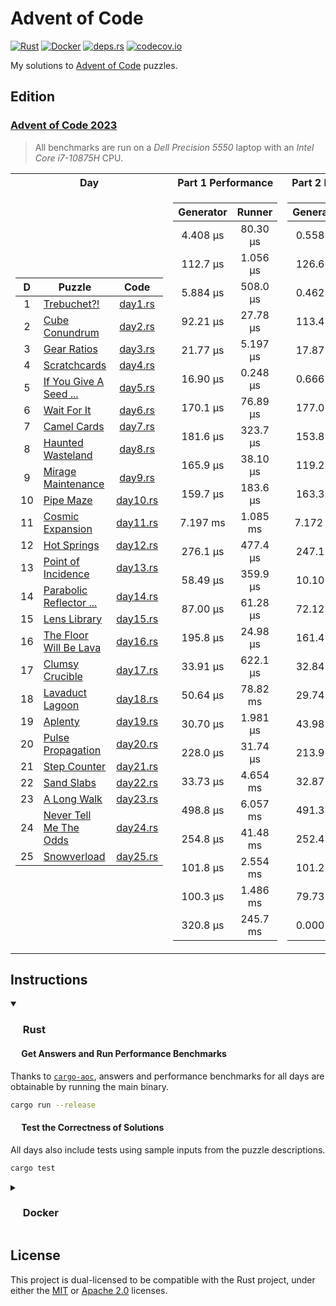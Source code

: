 # Advent of Code

<p align="left">
  <a href="https://github.com/AndrejOrsula/aoc/actions/workflows/rust.yml">   <img alt="Rust"       src="https://github.com/AndrejOrsula/aoc/actions/workflows/rust.yml/badge.svg"></a>
  <a href="https://github.com/AndrejOrsula/aoc/actions/workflows/docker.yml"> <img alt="Docker"     src="https://github.com/AndrejOrsula/aoc/actions/workflows/docker.yml/badge.svg"></a>
  <a href="https://deps.rs/repo/github/AndrejOrsula/aoc">                     <img alt="deps.rs"    src="https://deps.rs/repo/github/AndrejOrsula/aoc/status.svg"></a>
  <a href="https://codecov.io/gh/AndrejOrsula/aoc">                           <img alt="codecov.io" src="https://codecov.io/gh/AndrejOrsula/aoc/branch/main/graph/badge.svg"></a>
</p>

My solutions to [Advent of Code](https://adventofcode.com) puzzles.

## Edition

### [Advent of Code 2023](https://adventofcode.com/2023)

> All benchmarks are run on a *Dell Precision 5550* laptop with an *Intel Core i7-10875H* CPU.

<table>
<tr><th>Day</th><th>Part 1 Performance</th><th>Part 2 Performance</th></tr>
<tr><td>

|   D   | Puzzle                                                          |               Code               |
| :---: | --------------------------------------------------------------- | :------------------------------: |
|   1   | [Trebuchet?!](https://adventofcode.com/2023/day/1)              |  [day1.rs](aoc2023/src/day1.rs)  |
|   2   | [Cube Conundrum](https://adventofcode.com/2023/day/2)           |  [day2.rs](aoc2023/src/day2.rs)  |
|   3   | [Gear Ratios](https://adventofcode.com/2023/day/3)              |  [day3.rs](aoc2023/src/day3.rs)  |
|   4   | [Scratchcards](https://adventofcode.com/2023/day/4)             |  [day4.rs](aoc2023/src/day4.rs)  |
|   5   | [If You Give A Seed ...](https://adventofcode.com/2023/day/5)   |  [day5.rs](aoc2023/src/day5.rs)  |
|   6   | [Wait For It](https://adventofcode.com/2023/day/6)              |  [day6.rs](aoc2023/src/day6.rs)  |
|   7   | [Camel Cards](https://adventofcode.com/2023/day/7)              |  [day7.rs](aoc2023/src/day7.rs)  |
|   8   | [Haunted Wasteland](https://adventofcode.com/2023/day/8)        |  [day8.rs](aoc2023/src/day8.rs)  |
|   9   | [Mirage Maintenance](https://adventofcode.com/2023/day/9)       |  [day9.rs](aoc2023/src/day9.rs)  |
|  10   | [Pipe Maze](https://adventofcode.com/2023/day/10)               | [day10.rs](aoc2023/src/day10.rs) |
|  11   | [Cosmic Expansion](https://adventofcode.com/2023/day/11)        | [day11.rs](aoc2023/src/day11.rs) |
|  12   | [Hot Springs](https://adventofcode.com/2023/day/12)             | [day12.rs](aoc2023/src/day12.rs) |
|  13   | [Point of Incidence](https://adventofcode.com/2023/day/13)      | [day13.rs](aoc2023/src/day13.rs) |
|  14   | [Parabolic Reflector ...](https://adventofcode.com/2023/day/14) | [day14.rs](aoc2023/src/day14.rs) |
|  15   | [Lens Library](https://adventofcode.com/2023/day/15)            | [day15.rs](aoc2023/src/day15.rs) |
|  16   | [The Floor Will Be Lava](https://adventofcode.com/2023/day/16)  | [day16.rs](aoc2023/src/day16.rs) |
|  17   | [Clumsy Crucible](https://adventofcode.com/2023/day/17)         | [day17.rs](aoc2023/src/day17.rs) |
|  18   | [Lavaduct Lagoon](https://adventofcode.com/2023/day/18)         | [day18.rs](aoc2023/src/day18.rs) |
|  19   | [Aplenty](https://adventofcode.com/2023/day/19)                 | [day19.rs](aoc2023/src/day19.rs) |
|  20   | [Pulse Propagation](https://adventofcode.com/2023/day/20)       | [day20.rs](aoc2023/src/day20.rs) |
|  21   | [Step Counter](https://adventofcode.com/2023/day/21)            | [day21.rs](aoc2023/src/day21.rs) |
|  22   | [Sand Slabs](https://adventofcode.com/2023/day/22)              | [day22.rs](aoc2023/src/day22.rs) |
|  23   | [A Long Walk](https://adventofcode.com/2023/day/23)             | [day23.rs](aoc2023/src/day23.rs) |
|  24   | [Never Tell Me The Odds](https://adventofcode.com/2023/day/24)  | [day24.rs](aoc2023/src/day24.rs) |
|  25   | [Snowverload](https://adventofcode.com/2023/day/25)             | [day25.rs](aoc2023/src/day25.rs) |

</td><td>

| Generator |  Runner  |
| :-------: | :------: |
| 4.408 µs  | 80.30 µs |
| 112.7 µs  | 1.056 µs |
| 5.884 µs  | 508.0 µs |
| 92.21 µs  | 27.78 µs |
| 21.77 µs  | 5.197 µs |
| 16.90 µs  | 0.248 µs |
| 170.1 µs  | 76.89 µs |
| 181.6 µs  | 323.7 µs |
| 165.9 µs  | 38.10 µs |
| 159.7 µs  | 183.6 µs |
| 7.197 ms  | 1.085 ms |
| 276.1 µs  | 477.4 µs |
| 58.49 µs  | 359.9 µs |
| 87.00 µs  | 61.28 µs |
| 195.8 µs  | 24.98 µs |
| 33.91 µs  | 622.1 µs |
| 50.64 µs  | 78.82 ms |
| 30.70 µs  | 1.981 µs |
| 228.0 µs  | 31.74 µs |
| 33.73 µs  | 4.654 ms |
| 498.8 µs  | 6.057 ms |
| 254.8 µs  | 41.48 ms |
| 101.8 µs  | 2.554 ms |
| 100.3 µs  | 1.486 ms |
| 320.8 µs  | 245.7 ms |

</td><td>

| Generator |  Runner  |
| :-------: | :------: |
| 0.558 µs  | 930.2 µs |
| 126.6 µs  | 1.347 µs |
| 0.462 µs  | 437.1 µs |
| 113.4 µs  | 27.97 µs |
| 17.87 µs  | 108.7 µs |
| 0.666 µs  | 0.659 µs |
| 177.0 µs  | 66.30 µs |
| 153.8 µs  | 1.069 ms |
| 119.2 µs  | 45.94 µs |
| 163.3 µs  | 222.8 µs |
| 7.172 ms  | 1.080 ms |
| 247.1 µs  | 8.984 ms |
| 10.10 µs  | 192.8 µs |
| 72.12 µs  | 38.33 ms |
| 161.4 µs  | 128.9 µs |
| 32.84 µs  | 20.16 ms |
| 29.74 µs  | 289.0 ms |
| 43.98 µs  | 1.778 µs |
| 213.9 µs  | 69.56 µs |
| 32.87 µs  | 21.57 ms |
| 491.3 µs  | 86.90 ms |
| 252.4 µs  | 61.18 ms |
| 101.2 µs  | 2.5839 s |
| 79.73 µs  | 2.4001 s |
| 0.000 µs  | 0.000 µs |

</td></tr>
</table>

## Instructions

<details open>
<summary><h3><a href="#-rust"><img src="https://rustacean.net/assets/rustacean-flat-noshadow.svg" width="16" height="16"></a> Rust</h3></summary>

#### <a href="#-test-the-correctness-of-solutions"><img src="https://www.svgrepo.com/show/271355/rocket-ship-rocket.svg" width="14" height="14"></a> Get Answers and Run Performance Benchmarks

Thanks to [`cargo-aoc`](https://github.com/gobanos/cargo-aoc), answers and performance benchmarks for all days are obtainable by running the main binary.

```bash
cargo run --release
```

#### <a href="#-test-the-correctness-of-solutions"><img src="https://www.svgrepo.com/show/269868/lab.svg" width="14" height="14"></a> Test the Correctness of Solutions

All days also include tests using sample inputs from the puzzle descriptions.

```bash
cargo test
```

</details>

<details>
<summary><h3><a href="#-docker"><img src="https://www.svgrepo.com/show/448221/docker.svg" width="16" height="16"></a> Docker</h3></summary>

> To install [Docker](https://docs.docker.com/get-docker) on your system, you can run [`.docker/host/install_docker.bash`](.docker/host/install_docker.bash) to configure Docker with NVIDIA GPU support.
>
> ```bash
> .docker/host/install_docker.bash
> ```

#### Build Image

To build a new Docker image from [`Dockerfile`](Dockerfile), you can run [`.docker/build.bash`](.docker/build.bash) as shown below.

```bash
.docker/build.bash ${TAG:-latest} ${BUILD_ARGS}
```

#### Run Container

To run the Docker container, you can use [`.docker/run.bash`](.docker/run.bash) as shown below.

```bash
.docker/run.bash ${TAG:-latest} ${CMD}
```

#### Run Dev Container

To run the Docker container in a development mode (source code mounted as a volume), you can use [`.docker/dev.bash`](.docker/dev.bash) as shown below.

```bash
.docker/dev.bash ${TAG:-latest} ${CMD}
```

As an alternative, VS Code users familiar with [Dev Containers](https://code.visualstudio.com/docs/devcontainers/containers) can modify the included [`.devcontainer/devcontainer.json`](.devcontainer/devcontainer.json) to their needs. For convenience, [`.devcontainer/open.bash`](.devcontainer/open.bash) script is available to open this repository as a Dev Container in VS Code.

```bash
.devcontainer/open.bash
```

#### Join Container

To join a running Docker container from another terminal, you can use [`.docker/join.bash`](.docker/join.bash) as shown below.

```bash
.docker/join.bash ${CMD:-bash}
```

</details>

## License

This project is dual-licensed to be compatible with the Rust project, under either the [MIT](LICENSE-MIT) or [Apache 2.0](LICENSE-APACHE) licenses.
